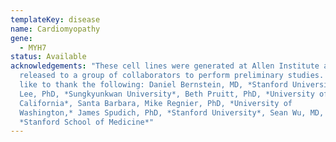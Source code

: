 ```yaml
---
templateKey: disease
name: Cardiomyopathy
gene: 
  - MYH7
status: Available
acknowledgements: "These cell lines were generated at Allen Institute and
  released to a group of collaborators to perform preliminary studies. We would
  like to thank the following: Daniel Bernstein, MD, *Stanford University*, Soah
  Lee, PhD, *Sungkyunkwan University*, Beth Pruitt, PhD, *University of
  California*, Santa Barbara, Mike Regnier, PhD, *University of
  Washington,* James Spudich, PhD, *Stanford University*, Sean Wu, MD, PhD,
  *Stanford School of Medicine*"
---
```

